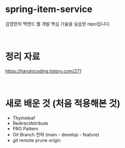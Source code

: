 # spring-item-service
김영한의 백엔드 웹 개발 핵심 기술을 실습한 repo입니다.
<br><br><br>
# 정리 자료
https://harutocoding.tistory.com/271
<br><br><br>
# 새로 배운 것 (처음 적용해본 것)
- Thymeleaf 
- RedirectAttribute
- PRG Pattern
- Git Branch 전략 (main - develop - feature)
- git remote prune origin
